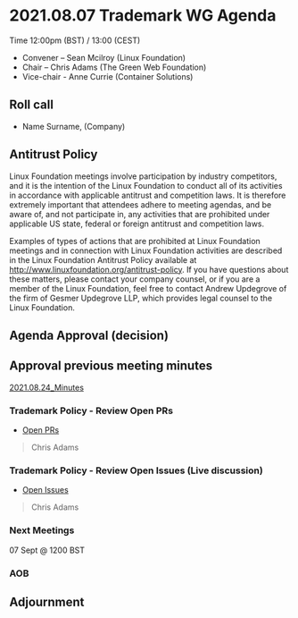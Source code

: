 # 2021.08.07 Trademark WG Agenda

Time 12:00pm (BST) / 13:00 (CEST)

- Convener –  Sean Mcilroy (Linux Foundation)
- Chair – Chris Adams (The Green Web Foundation)
- Vice-chair - Anne Currie (Container Solutions)
  
## Roll call

* Name Surname, (Company)  
  
## Antitrust Policy
Linux Foundation meetings involve participation by industry competitors, and it is the intention of the Linux Foundation to conduct all of its activities in accordance with applicable antitrust and competition laws. It is therefore extremely important that attendees adhere to meeting agendas, and be aware of, and not participate in, any activities that are prohibited under applicable US state, federal or foreign antitrust and competition laws.

Examples of types of actions that are prohibited at Linux Foundation meetings and in connection with Linux Foundation activities are described in the Linux Foundation Antitrust Policy available at http://www.linuxfoundation.org/antitrust-policy. If you have questions about these matters, please contact your company counsel, or if you are a member of the Linux Foundation, feel free to contact Andrew Updegrove of the firm of Gesmer Updegrove LLP, which provides legal counsel to the Linux Foundation.
  
## Agenda Approval (decision) 
  
## Approval previous meeting minutes

[2021.08.24_Minutes](https://github.com/Green-Software-Foundation/trademark_wg/blob/main/Agenda_Minutes/2021.08.24_Minutes.md)


### Trademark Policy - Review Open PRs 
- [Open PRs](https://github.com/Green-Software-Foundation/trademark_policy/pulls)
> Chris Adams

### Trademark Policy - Review Open Issues (Live discussion)
- [Open Issues](https://github.com/Green-Software-Foundation/trademark_policy/issues)
> Chris Adams



### Next Meetings
07 Sept @ 1200 BST

### AOB

## Adjournment
